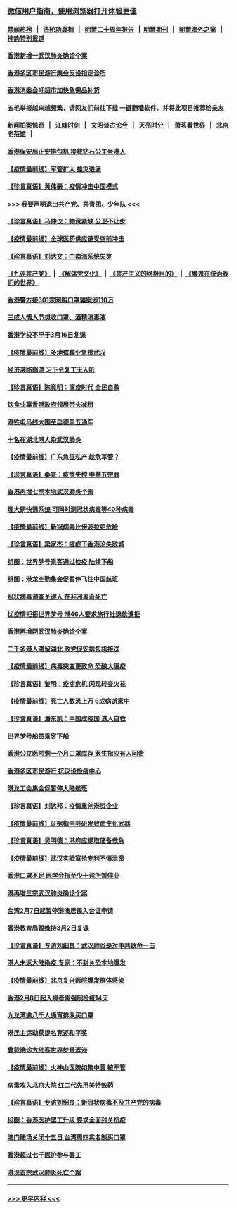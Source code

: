 ### [微信用户指南，使用浏览器打开体验更佳](https://github.com/gfw-breaker/banned-news1/blob/master/indexes/wechat-guide.md?t=0)
#### [禁闻热榜](热点新闻.md?t=0)  &nbsp;&nbsp;|&nbsp;&nbsp; [法轮功真相](https://github.com/gfw-breaker/truth/blob/master/README.md?t=0) &nbsp;&nbsp;|&nbsp;&nbsp; [明慧二十周年报告](https://github.com/gfw-breaker/mh-reports/blob/master/README.md?t=0) &nbsp;&nbsp;|&nbsp;&nbsp;[明慧期刊](https://github.com/gfw-breaker/mh-qikan) &nbsp;&nbsp;|&nbsp;&nbsp; [明慧海外之窗](https://github.com/gfw-breaker/mh-news/blob/master/README.md?t=0) &nbsp;&nbsp;|&nbsp;&nbsp; [神韵特别报道](https://github.com/gfw-breaker/mh-news/blob/master/shenyun.md?t=0)
#### [香港新增一武汉肺炎确诊个案](../pages/nsc415/n11874044.md?t=02171833) 
#### [香港多区市民游行集会反设指定诊所](../pages/nsc415/n11874017.md?t=02171833) 
#### [香港消委会吁超市加快急需品补货](../pages/nsc415/n11874003.md?t=02171833) 
#### 五毛举报越来越频繁，请网友们前往下载 [一键翻墙软件](https://github.com/gfw-breaker/ssr-accounts)，并将此项目推荐给亲友
#### [新闻拍案惊奇](https://github.com/gfw-breaker/banned-news1/blob/master/pages/link4.md) &nbsp;&nbsp;|&nbsp;&nbsp; [江峰时刻](https://github.com/gfw-breaker/banned-news1/blob/master/pages/link4.md) &nbsp;&nbsp;|&nbsp;&nbsp; [文昭谈古论今](https://github.com/gfw-breaker/banned-news1/blob/master/pages/link4.md) &nbsp;&nbsp;|&nbsp;&nbsp; [天亮时分](https://github.com/gfw-breaker/banned-news1/blob/master/pages/link4.md) &nbsp;&nbsp;|&nbsp;&nbsp; [萧茗看世界](https://github.com/gfw-breaker/banned-news1/blob/master/pages/link4.md) &nbsp;&nbsp;|&nbsp;&nbsp; [北京老茶馆](https://github.com/gfw-breaker/banned-news1/blob/master/pages/link4.md) &nbsp;&nbsp;|&nbsp;&nbsp; 
#### [香港保安局正安排包机 接载钻石公主号港人](../pages/nsc415/n11873932.md?t=02171833) 
#### [【疫情最前线】军管扩大 蝗灾进逼](../pages/nsc415/n11873780.md?t=02171833) 
#### [【珍言真语】黄伟豪：疫情冲击中国模式](../pages/nsc415/n11873482.md?t=02171833) 
#### [>>> 我要声明退出共产党、共青团、少年队 <<<](https://github.com/begood0513/goodnews/blob/master/quit/letter.md) 
#### [【珍言真语】马仲仪：物资紧缺 公卫不让步](../pages/nsc415/n11872315.md?t=02171833) 
#### [【疫情最前线】全球医药供应链受空前冲击](../pages/nsc415/n11869614.md?t=02171833) 
#### [【珍言真语】刘达文：中南海系统失灵](../pages/nsc415/n11869465.md?t=02171833) 
#### [《九评共产党》](https://github.com/begood0513/9ping.md/blob/master/README.md) &nbsp;|&nbsp; [《解体党文化》](../../../../jtdwh.md/blob/master/README.md)  &nbsp;|&nbsp; [《共产主义的终极目的》](../../../../gczydzjmd.md/blob/master/README.md) &nbsp;|&nbsp; [《魔鬼在统治我们的世界》](../../../../mgztzwmdsj.md/blob/master/README.md) 
#### [香港警方接301宗网购口罩骗案涉110万](../pages/nsc415/n11867572.md?t=02171833) 
#### [三成人情人节想收口罩、酒精消毒液](../pages/nsc415/n11867523.md?t=02171833) 
#### [香港学校不早于3月16日复课](../pages/nsc415/n11867498.md?t=02171833) 
#### [【疫情最前线】多地殡葬业急援武汉](../pages/nsc415/n11866914.md?t=02171833) 
#### [经济濒临崩溃 习下令复工无人听](../pages/nsc415/n11867269.md?t=02171833) 
#### [【珍言真语】陈竟明：瘟疫时代 全民自救](../pages/nsc415/n11866765.md?t=02171833) 
#### [饮食业冀香港政府领展带头减租](../pages/nsc415/n11864876.md?t=02171833) 
#### [港铁屯马线大围至启德周五通车](../pages/nsc415/n11864842.md?t=02171833) 
#### [十名在湖北港人染武汉肺炎](../pages/nsc415/n11864807.md?t=02171833) 
#### [【疫情最前线】广东急征私产 趁危军管？](../pages/nsc415/n11864205.md?t=02171833) 
#### [【珍言真语】桑普：疫情失控 中共五宗罪](../pages/nsc415/n11864157.md?t=02171833) 
#### [香港再增七宗本地武汉肺炎个案](../pages/nsc415/n11862405.md?t=02171833) 
#### [理大研快筛系统 可同时测冠状病毒等40种病毒](../pages/nsc415/n11862376.md?t=02171833) 
#### [【疫情最前线】新冠病毒比伊波拉更危险](../pages/nsc415/n11862199.md?t=02171833) 
#### [【珍言真语】梁家杰：疫症下香港沦失败城](../pages/nsc415/n11861588.md?t=02171833) 
#### [组图：世界梦号乘客通过检疫 陆续下船](../pages/nsc415/n11858302.md?t=02171833) 
#### [组图：港龙空勤集会促暂停飞往中国航班](../pages/nsc415/n11858190.md?t=02171833) 
#### [冠状病毒调查关键人 在非洲离奇死亡](../pages/nsc415/n11859798.md?t=02171833) 
#### [忧疫情拒搭世界梦号 港46人要求旅行社退款遭拒](../pages/nsc415/n11859849.md?t=02171833) 
#### [香港再增两武汉肺炎确诊个案](../pages/nsc415/n11859833.md?t=02171833) 
#### [二千多港人滞留湖北 政党促安排包机接送](../pages/nsc415/n11859831.md?t=02171833) 
#### [【疫情最前线】病毒突变更致命 恐酿大瘟疫](../pages/nsc415/n11859604.md?t=02171833) 
#### [【珍言真语】黎明：疫症危机 闪现转变火花](../pages/nsc415/n11859199.md?t=02171833) 
#### [【疫情最前线】死亡人数恐上万 6成病逝家中](../pages/nsc415/n11856687.md?t=02171833) 
#### [【珍言真语】潘东凯：中国成疫国 港人自救](../pages/nsc415/n11856962.md?t=02171833) 
#### [世界梦号船员乘客下船](../pages/nsc415/n11856883.md?t=02171833) 
#### [香港公立医院剩一个月口罩库存 医生指应有人问责](../pages/nsc415/n11856875.md?t=02171833) 
#### [香港多区市民游行 抗议设检疫中心](../pages/nsc415/n11856866.md?t=02171833) 
#### [港龙工会集会促暂停大陆航班](../pages/nsc415/n11856840.md?t=02171833) 
#### [【珍言真语】刘达邦：疫情重创港资企业](../pages/nsc415/n11854274.md?t=02171833) 
#### [【疫情最前线】证据指中共研发致命生化武器](../pages/nsc415/n11853087.md?t=02171833) 
#### [【珍言真语】吴明德：港府应提取储备救急](../pages/nsc415/n11852734.md?t=02171833) 
#### [【疫情最前线】武汉实验室抢专利不慎泄密](../pages/nsc415/n11850310.md?t=02171833) 
#### [香港口罩不足 医学会指至少十诊所暂停业](../pages/nsc415/n11850301.md?t=02171833) 
#### [港再增三宗武汉肺炎确诊个案](../pages/nsc415/n11850328.md?t=02171833) 
#### [台湾2月7日起暂停港澳居民入台证申请](../pages/nsc415/n11850304.md?t=02171833) 
#### [香港教育局暂维持3月2日复课](../pages/nsc415/n11850260.md?t=02171833) 
#### [【珍言真语】专访刘细良：武汉肺炎是对中共致命一击](../pages/nsc415/n11849934.md?t=02171833) 
#### [港人未返大陆染疫 专家：不封关恐本地爆发](../pages/nsc415/n11848021.md?t=02171833) 
#### [【疫情最前线】北京复兴医院爆发群体感染](../pages/nsc415/n11847626.md?t=02171833) 
#### [香港2月8日起入境者需强制检疫14天](../pages/nsc415/n11847658.md?t=02171833) 
#### [九龙湾逾八千人通宵排队买口罩](../pages/nsc415/n11847647.md?t=02171833) 
#### [港民主运动获提名竞逐和平奖](../pages/nsc415/n11847633.md?t=02171833) 
#### [曾载确诊大陆客世界梦号返港](../pages/nsc415/n11847608.md?t=02171833) 
#### [【疫情最前线】火神山医院如集中营 被军管](../pages/nsc415/n11847524.md?t=02171833) 
#### [病毒攻入北京大院 红二代先用美特效药](../pages/nsc415/n11847427.md?t=02171833) 
#### [【珍言真语】专访刘细良：新冠状病毒不及共产党的病毒](../pages/nsc415/n11847164.md?t=02171833) 
#### [组图：香港医护罢工升级 要求全面封关抗疫](../pages/nsc415/n11844107.md?t=02171833) 
#### [澳门赌场关闭十五日 台湾周四实名制买口罩](../pages/nsc415/n11845083.md?t=02171833) 
#### [香港超过七千医护参与罢工](../pages/nsc415/n11845051.md?t=02171833) 
#### [港现首宗武汉肺炎死亡个案](../pages/nsc415/n11844998.md?t=02171833) 

----
#### [ >>> 更早内容 <<< ](../indexes/nsc415-earlier.md)

